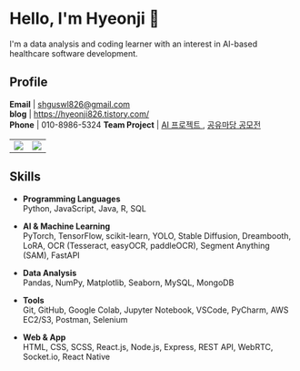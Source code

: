 # Hello, I'm Hyeonji 👋

I'm a data analysis and coding learner with an interest in AI-based healthcare software development.

## Profile
**Email** | shguswl826@gmail.com <br />
**blog** | https://hyeonji826.tistory.com/ <br />
**Phone** | 010-8986-5324 
**Team Project** | [AI 프로젝트 ](https://github.com/group5-ocr), [공유마당 공모전](https://github.com/minhwa-studio)

<table>
  <tr>
    <td>
      <img src="https://github-readme-stats.vercel.app/api?username=hyeonji826&show_icons=true&theme=transparent" />
    </td>
    <td>
      <img src="https://github-readme-stats.vercel.app/api/top-langs/?username=hyeonji826&layout=donut" />
    </td>
  </tr>
</table>

## Skills

- **Programming Languages**  
  Python, JavaScript, Java, R, SQL

- **AI & Machine Learning**  
  PyTorch, TensorFlow, scikit-learn, YOLO, Stable Diffusion, Dreambooth, LoRA, OCR (Tesseract, easyOCR, paddleOCR), Segment Anything (SAM), FastAPI

- **Data Analysis**  
  Pandas, NumPy, Matplotlib, Seaborn, MySQL, MongoDB

- **Tools**  
  Git, GitHub, Google Colab, Jupyter Notebook, VSCode, PyCharm, AWS EC2/S3, Postman, Selenium

- **Web & App**  
  HTML, CSS, SCSS, React.js, Node.js, Express, REST API, WebRTC, Socket.io, React Native
